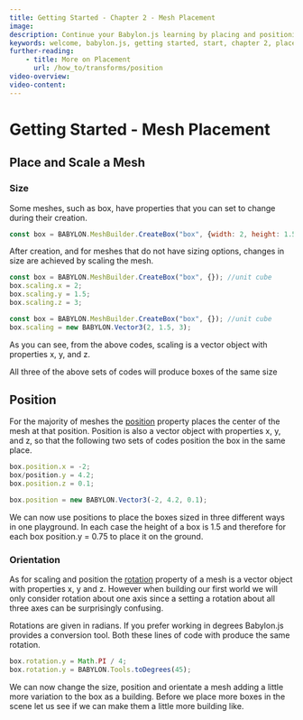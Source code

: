 ```yaml
---
title: Getting Started - Chapter 2 - Mesh Placement
image: 
description: Continue your Babylon.js learning by placing and positioning meshes in your scene.
keywords: welcome, babylon.js, getting started, start, chapter 2, placement, position
further-reading: 
    - title: More on Placement
      url: /how_to/transforms/position
video-overview:
video-content:
---
```


# Getting Started - Mesh Placement

## Place and Scale a Mesh

### Size
Some meshes, such as box, have properties that you can set to change during their creation.

```javascript
const box = BABYLON.MeshBuilder.CreateBox("box", {width: 2, height: 1.5, depth: 3})
```

After creation, and for meshes that do not have sizing options, changes in size are achieved by scaling the mesh.

```javascript
const box = BABYLON.MeshBuilder.CreateBox("box", {}); //unit cube
box.scaling.x = 2;
box.scaling.y = 1.5;
box.scaling.z = 3;
```

```javascript
const box = BABYLON.MeshBuilder.CreateBox("box", {}); //unit cube
box.scaling = new BABYLON.Vector3(2, 1.5, 3);
```

As you can see, from the above codes, scaling is a vector object with properties x, y, and z.

All three of the above sets of codes will produce boxes of the same size

## Position
For the majority of meshes the [position](/divingDeeper/mesh/transforms/center_origin/position) property places the center of the mesh at that position. Position is also a vector object with properties x, y, and z, so that the following two sets of codes position the box in the same place.

```javascript
box.position.x = -2;
box/position.y = 4.2;
box.position.z = 0.1;
```

```javascript
box.position = new BABYLON.Vector3(-2, 4.2, 0.1);
```

We can now use positions to place the boxes sized in three different ways in one playground. In each case the height of a box is 1.5 and therefore for each box position.y = 0.75 to place it on the ground.

<Playground id="#KBS9I5#68" title="Positioning Meshes" description="A playground demonstrating different ways to position a mesh in your scene." image="/img/playgroundsAndNMEs/gettingStartedMeshPlacement.jpg"/>

### Orientation
As for scaling and position the [rotation](/divingDeeper/mesh/transforms/center_origin/rotation) property of a mesh is a vector object with properties x, y and z. However when building our first world we will only consider rotation about one axis since a setting a rotation about all three axes can be surprisingly confusing.

Rotations are given in radians. If you prefer working in degrees Babylon.js provides a conversion tool. Both these lines of code with produce the same rotation.

```javascript
box.rotation.y = Math.PI / 4;
box.rotation.y = BABYLON.Tools.toDegrees(45);
```

<Playground id="#KBS9I5#69" title="Rotating Meshes" description="A playground demonstrating how to rotate a mesh in your scene." image="/img/playgroundsAndNMEs/gettingStartedRotatingMeshes.jpg"/>

We can now change the size, position and orientate a mesh adding a little more variation to the box as a building. Before we place more boxes in the scene let us see if we can make them a little more building like.